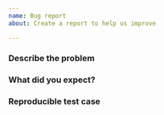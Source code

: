 ```yaml
---
name: Bug report
about: Create a report to help us improve

---
```


### Describe the problem

<!--- What happened? What are you seeing? How did you arrive here? -->

### What did you expect?

<!--- How would you like this to work instead? -->

### Reproducible test case

<!--- Insert a URL to your test case on StackBlitz.com  -->

<!--- Describe any details about the test case that we need to know like "whatever you do, don't click the red button" -->
